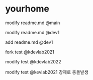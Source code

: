 # yourhome


modify readme.md @main





modify readme.md @dev1

add readme.md @dev1


fork test @kdevlab2021


modify test @kdevlab2022

modify test @kevlab2021
강제로 충돌발생

